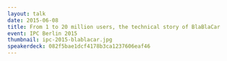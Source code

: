 ```yaml
---
layout: talk
date: 2015-06-08
title: From 1 to 20 million users, the technical story of BlaBlaCar
event: IPC Berlin 2015
thumbnail: ipc-2015-blablacar.jpg
speakerdeck: 082f5bae1dcf4178b3ca1237606eaf46
---
```

